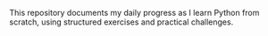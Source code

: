 This repository documents my daily progress as I learn Python from scratch, using structured exercises and practical challenges.
